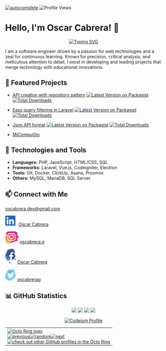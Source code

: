 [![autocomplete](https://codeium.com/badges/user/oscabrera/autocomplete)](https://codeium.com/profile/oscabrera)
![Profile Views](https://komarev.com/ghpvc/?username=Oscabrera&color=blue)

# Hello, I'm Oscar Cabrera! 👋

<a href="#x">
<div align="center">
<a href="https://git.io/typing-svg"><img src="https://readme-typing-svg.herokuapp.com?font=Fira+Code&random=true&pause=500&duration=700&width=435&lines=Passionate+about+Technology+🚀;Always+Learning+📚;Tech+Innovator+and+Gamer+🎮;Software+Developer+👨‍💻;Zelda+Adventurer+🧝🏰🗡️;Innovative+and+Creative+🎨;One+Piece+Good+Nakama+👒🏴‍☠️☠🍖;MTG+Strategist+☀️💧💀🔥🌳" alt="Typing SVG" /></a>
</div>
</a>

I am a software engineer driven by a passion for web technologies and a zeal for continuous learning. Known for precision, critical analysis, and meticulous attention to detail, I excel in developing and leading projects that merge technology with educational innovations.


## 🌟 Featured Projects

- [API creation with repository pattern](https://github.com/Oscabrera/model-repository) [![Latest Version on Packagist](https://img.shields.io/packagist/v/oscabrera/model-repository.svg?style=flat-square)](https://packagist.org/packages/oscabrera/model-repository) [![Total Downloads](https://img.shields.io/packagist/dt/oscabrera/model-repository.svg?style=flat-square)](https://packagist.org/packages/oscabrera/model-repository)
  
- [Easy query filtering in Laravel](https://github.com/Oscabrera/laravel-query-filters) [![Latest Version on Packagist](https://img.shields.io/packagist/v/oscabrera/laravel-query-filters.svg?style=flat-square)](https://packagist.org/packages/oscabrera/laravel-query-filtersgsgs) [![Total Downloads](https://img.shields.io/packagist/dt/oscabrera/laravel-query-filters.svg?style=flat-square)](https://packagist.org/packages/oscabrera/laravel-query-filtersgsgs)

- [Json.API format](https://github.com/Oscabrera/laravel-json-api-format-paginate) [![Latest Version on Packagist](https://img.shields.io/packagist/v/oscabrera/laravel-json-api-format-paginate.svg?style=flat-square)](https://packagist.org/packages/oscabrera/laravel-json-api-format-paginate) [![Total Downloads](https://img.shields.io/packagist/dt/oscabrera/laravel-json-api-format-paginate.svg?style=flat-square)](https://packagist.org/packages/oscabrera/laravel-json-api-format-paginate)

- [MiCompuGto](https://github.com/micompugto/MiCompuGto)

## 🚀 Technologies and Tools

- **Languages:** PHP, JavaScript, HTML/CSS, SQL
- **Frameworks:** Laravel, Vue.js, Codeigniter, Electron
- **Tools:** Git, Docker, ClickUp, Asana, Proxmox
- **Others:** MySQL, MariaDB, SQL Server

## 📫 Connect with Me

 oscabrera.dev@gmail.com

![LinkedIn](https://raw.githubusercontent.com/Oscabrera/resources/main/link.png) [Oscar Cabrera](https://www.linkedin.com/in/oscar-cabrerag/)

![Instagram](https://raw.githubusercontent.com/Oscabrera/resources/main/insta.png) [oscabrera.g](https://www.instagram.com/oscabrera.g/)

![Facebook](https://raw.githubusercontent.com/Oscabrera/resources/main/face.png) [Oscar Cabrera](https://www.facebook.com/profile.php?id=100082885032200)

![X](https://raw.githubusercontent.com/Oscabrera/resources/main/twitter.png) [oscabrerag](https://twitter.com/oscabrerag)

## 📊 GitHub Statistics

<p align="center">
  <img height="50%" width="auto" src ="https://github-readme-stats-sigma-five.vercel.app/api?username=Oscabrera&show_icons=true&count_private=true&theme=merko&hide_border=true&hide=issues,contribs&bg_color=00000000">
  <img height="50%" width="auto" src ="https://github-readme-stats-sigma-five.vercel.app/api/top-langs/?username=Oscabrera&layout=compact&hide_border=true&theme=merko&bg_color=00000000&langs_count=6">
  <img height="50%" width="auto" src ="https://github-readme-streak-stats.herokuapp.com?user=Oscabrera&theme=merko&hide_border=true&background=FFFFFF00">
  <img height="50%" width="auto" src="https://github-profile-trophy.vercel.app/?username=Oscabrera&theme=onedark&column=4">
</p>

<p align="center">
  <a href="https://codeium.com/profile/oscabrera">
    <img src="https://codeium.com/profile/oscabrera/card.png" alt="Codeium Profile" width="600">
  </a>
</p>

<table><tbody><tr><td><a href="https://octo-ring.com/"><img src="https://octo-ring.com/static/img/widget/top.png" width="99%" alt="Octo Ring logo" align="top"></a><br><a href="https://octo-ring.com/p/Oscabrera/prev"><img src="https://octo-ring.com/static/img/widget/prev.png" width="33%" alt="previous" align="top" title="previous profile"></a><a href="https://octo-ring.com/p/Oscabrera/random"><img src="https://octo-ring.com/static/img/widget/random.png" width="33%" alt="random" align="top" title="random profile"></a><a href="https://octo-ring.com/p/Oscabrera/next"><img src="https://octo-ring.com/static/img/widget/next.png" width="33%" alt="next" align="top" title="next profile"></a><br><a href="https://octo-ring.com/"><img src="https://octo-ring.com/static/img/widget/bottom.png" width="99%" alt="check out other GitHub profiles in the Octo Ring" align="top"></a></td></tr></tbody></table>



